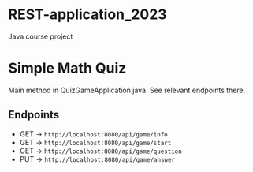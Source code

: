 # REST-application_2023
 Java course project

# Simple Math Quiz

Main method in QuizGameApplication.java. See relevant endpoints there.

## Endpoints
- GET → `http://localhost:8080/api/game/info`
- GET → `http://localhost:8080/api/game/start`
- GET → `http://localhost:8080/api/game/question`
- PUT → `http://localhost:8080/api/game/answer`
